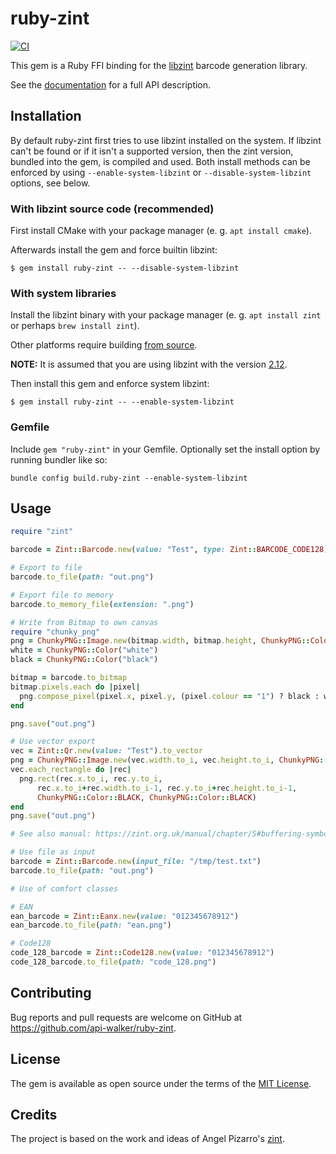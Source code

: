 # ruby-zint

[![CI](https://github.com/api-walker/ruby-zint/actions/workflows/main.yml/badge.svg)](https://github.com/api-walker/ruby-zint/actions/workflows/main.yml)

This gem is a Ruby FFI binding for the [libzint](http://www.zint.org.uk) barcode generation library.

See the [documentation](https://rubydoc.info/github/api-walker/ruby-zint) for a full API description.

## Installation

By default ruby-zint first tries to use libzint installed on the system.
If libzint can't be found or if it isn't a supported version, then the zint version, bundled into the gem, is compiled and used.
Both install methods can be enforced by using `--enable-system-libzint` or `--disable-system-libzint` options, see below.

### With libzint source code (recommended)
First install CMake with your package manager (e. g. `apt install cmake`).

Afterwards install the gem and force builtin libzint:

```
$ gem install ruby-zint -- --disable-system-libzint
```

### With system libraries

Install the libzint binary with your package manager (e. g. `apt install zint` or perhaps `brew install zint`).

Other platforms require building [from source](https://www.zint.org.uk/manual/chapter/2).

**NOTE:** It is assumed that you are using libzint with the version [2.12](https://sourceforge.net/projects/zint/files/zint/2.12.0/).

Then install this gem and enforce system libzint:

```
$ gem install ruby-zint -- --enable-system-libzint
```

### Gemfile

Include `gem "ruby-zint"` in your Gemfile.
Optionally set the install option by running bundler like so:

```
bundle config build.ruby-zint --enable-system-libzint
```

## Usage

```ruby
require "zint"

barcode = Zint::Barcode.new(value: "Test", type: Zint::BARCODE_CODE128)

# Export to file
barcode.to_file(path: "out.png")

# Export file to memory
barcode.to_memory_file(extension: ".png")

# Write from Bitmap to own canvas
require "chunky_png"
png = ChunkyPNG::Image.new(bitmap.width, bitmap.height, ChunkyPNG::Color::TRANSPARENT)
white = ChunkyPNG::Color("white")
black = ChunkyPNG::Color("black")

bitmap = barcode.to_bitmap
bitmap.pixels.each do |pixel|
  png.compose_pixel(pixel.x, pixel.y, (pixel.colour == "1") ? black : white)
end

png.save("out.png")

# Use vector export
vec = Zint::Qr.new(value: "Test").to_vector
png = ChunkyPNG::Image.new(vec.width.to_i, vec.height.to_i, ChunkyPNG::Color::WHITE)
vec.each_rectangle do |rec|
  png.rect(rec.x.to_i, rec.y.to_i,
      rec.x.to_i+rec.width.to_i-1, rec.y.to_i+rec.height.to_i-1,
      ChunkyPNG::Color::BLACK, ChunkyPNG::Color::BLACK)
end
png.save("out.png")

# See also manual: https://zint.org.uk/manual/chapter/5#buffering-symbols-in-memory-vector

# Use file as input
barcode = Zint::Barcode.new(input_file: "/tmp/test.txt")
barcode.to_file(path: "out.png")

# Use of comfort classes

# EAN
ean_barcode = Zint::Eanx.new(value: "012345678912")
ean_barcode.to_file(path: "ean.png")

# Code128
code_128_barcode = Zint::Code128.new(value: "012345678912")
code_128_barcode.to_file(path: "code_128.png")

```

## Contributing

Bug reports and pull requests are welcome on GitHub at https://github.com/api-walker/ruby-zint.

## License

The gem is available as open source under the terms of the [MIT License](https://opensource.org/licenses/MIT).

## Credits
The project is based on the work and ideas of Angel Pizarro's [zint](https://github.com/delagoya/zint).
